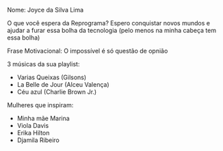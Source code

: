 Nome: Joyce da Silva Lima

O que você espera da Reprograma? 
Espero conquistar novos mundos e ajudar a furar essa bolha da tecnologia (pelo menos na minha cabeça tem essa bolha)

Frase Motivacional: O impossível é só questão de opnião

3 músicas da sua playlist: 
- Varias Queixas (Gilsons)
- La Belle de Jour (Alceu Valença)
- Céu azul (Charlie Brown Jr.)

Mulheres que inspiram:
- Minha mãe Marina
- Viola Davis
- Erika Hilton
- Djamila Ribeiro
